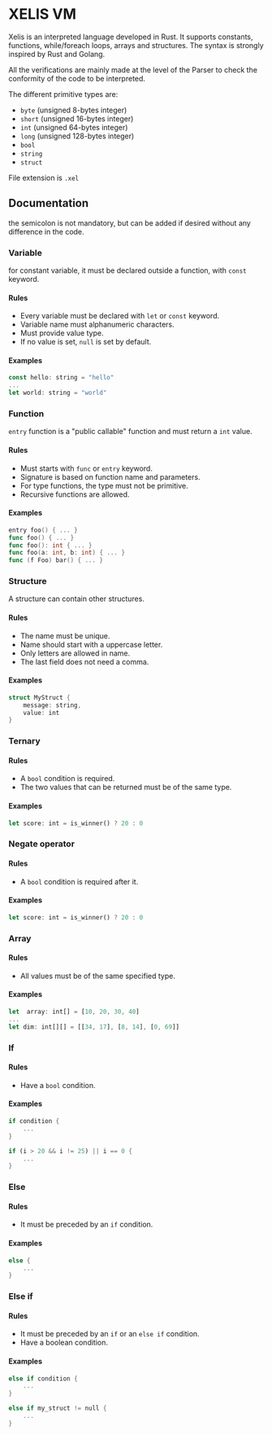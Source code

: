 # XELIS VM
Xelis is an interpreted language developed in Rust. It supports constants, functions, while/foreach loops, arrays and structures. The syntax is strongly inspired by Rust and Golang.

All the verifications are mainly made at the level of the Parser to check the conformity of the code to be interpreted.

The different primitive types are:
- `byte` (unsigned 8-bytes integer)
- `short` (unsigned 16-bytes integer)
- `int` (unsigned 64-bytes integer)
- `long` (unsigned 128-bytes integer)
- `bool`
- `string`
- `struct`

File extension is `.xel`

## Documentation
the semicolon is not mandatory, but can be added if desired without any difference in the code.

### Variable
for constant variable, it must be declared outside a function, with `const` keyword.

#### Rules
- Every variable must be declared with `let` or `const` keyword.
- Variable name must alphanumeric characters.
- Must provide value type.
- If no value is set, `null` is set by default.

#### Examples
```rust
const hello: string = "hello"
...
let world: string = "world"
```

### Function
`entry` function is a "public callable" function and must return a `int` value.

#### Rules
- Must starts with `func` or `entry` keyword.
- Signature is based on function name and parameters.
- For type functions, the type must not be primitive.
- Recursive functions are allowed.

#### Examples
```go
entry foo() { ... }
func foo() { ... }
func foo(): int { ... }
func foo(a: int, b: int) { ... }
func (f Foo) bar() { ... }
```

### Structure
A structure can contain other structures.

#### Rules
- The name must be unique.
- Name should start with a uppercase letter.
- Only letters are allowed in name.
- The last field does not need a comma.

#### Examples
```rust
struct MyStruct {
    message: string,
    value: int
}
```

### Ternary
 
#### Rules
- A `bool` condition is required.
- The two values that can be returned must be of the same type.

#### Examples
```rust
let score: int = is_winner() ? 20 : 0
```

### Negate operator
 
#### Rules
- A `bool` condition is required after it.

#### Examples
```rust
let score: int = is_winner() ? 20 : 0
```

### Array

#### Rules
- All values must be of the same specified type.

#### Examples
```rust
let  array: int[] = [10, 20, 30, 40]
...
let dim: int[][] = [[34, 17], [8, 14], [0, 69]]
```

### If

#### Rules
- Have a `bool` condition.

#### Examples
```rust
if condition {
	...
}

if (i > 20 && i != 25) || i == 0 {
	...
}
```
### Else

#### Rules
- It must be preceded by an `if` condition.

#### Examples
```rust
else {
	...
}
```

### Else if

#### Rules
- It must be preceded by an `if` or an `else if` condition.
- Have a boolean condition.

#### Examples
```rust
else if condition {
	...
}

else if my_struct != null {
	...
}
```